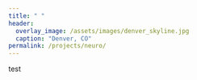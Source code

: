 ```yaml
---
title: " "
header:
  overlay_image: /assets/images/denver_skyline.jpg
  caption: "Denver, CO"
permalink: /projects/neuro/
---
```

test
